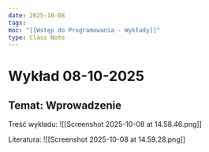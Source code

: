 ```yaml
---
date: 2025-10-08
tags:
moc: "[[Wstęp do Programowania - Wykłady]]"
type: Class Note
---
```


# Wykład 08-10-2025

## Temat: Wprowadzenie

Treść wykładu:
![[Screenshot 2025-10-08 at 14.58.46.png]]

Literatura:
![[Screenshot 2025-10-08 at 14.59.28.png]]